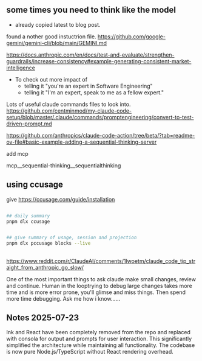 ## some times you need to think like the model

- already copied latest to blog post.

found a nother good instuctrion file. https://github.com/google-gemini/gemini-cli/blob/main/GEMINI.md

https://docs.anthropic.com/en/docs/test-and-evaluate/strengthen-guardrails/increase-consistency#example-generating-consistent-market-intelligence

- To check out more impact of
    - telling it "you're an expert in Software Engineering"
    - telling it "I'm an expert, speak to me as a fellow expert."

Lots of useful claude commands files to look into.
https://github.com/centminmod/my-claude-code-setup/blob/master/.claude/commands/promptengineering/convert-to-test-driven-prompt.md

https://github.com/anthropics/claude-code-action/tree/beta/?tab=readme-ov-file#basic-example-adding-a-sequential-thinking-server

add mcp

mcp__sequential-thinking__sequentialthinking




## using ccusage


give 
https://ccusage.com/guide/installation

```bash

## daily summary
pnpm dlx ccusage


## give summary of usage, session and projection 
pnpm dlx pccusage blocks --live

```


## 



https://www.reddit.com/r/ClaudeAI/comments/1lwoetm/claude_code_tip_straight_from_anthropic_go_slow/


One of the most important things to ask claude make small changes, review and continue. Human in the looptrying to debug large changes takes more time and is more error prone, you'll glimse and miss things. Then spend more time debugging. Ask me how i know......



## Notes 2025-07-23

Ink and React have been completely removed from the repo and replaced with consola for output and prompts for user interaction. This significantly simplified the architecture while maintaining all functionality. The codebase is now pure Node.js/TypeScript without React rendering overhead.